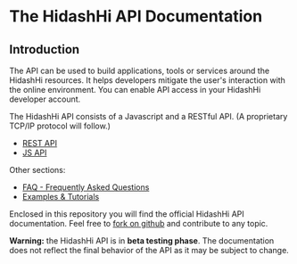 # The HidashHi API Documentation

## Introduction

The API can be used to build applications, tools or services around the HidashHi resources. It helps developers mitigate the user's interaction with the online environment. You can enable API access in your HidashHi developer account.  
  
The HidashHi API consists of a Javascript and a RESTful API. (A proprietary TCP/IP protocol will follow.)

- [REST API](api/rest/README.md)
- [JS API](api/js/README.md)

Other sections:  

- [FAQ - Frequently Asked Questions](faq.md)
- [Examples & Tutorials](samples_and_how_tos.md)

Enclosed in this repository you will find the official HidashHi API documentation. Feel free to [fork on github](https://github.com/hidashhi/api-doc) and contribute to any topic.

**Warning:** the HidashHi API is in **beta testing phase**. The documentation does not reflect the final behavior of the API as it may be subject to change.